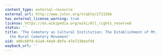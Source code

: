 ```yaml
---
content_type: external-resource
external_url: http://www.jstor.org/stable/2711566
has_external_license_warning: true
license: https://en.wikipedia.org/wiki/All_rights_reserved
status: ''
title: 'The Cemetery as Cultural Institution: The Establishment of Mt. Auburn and
  the Rural Cemetery Movement'
uid: a06c60fd-61a9-44a9-8bfe-47e733beefd4
wayback_url: ''
---
```

